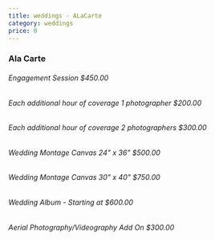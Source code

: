 ```yaml
---
title: weddings - ALaCarte
category: weddings
price: 0
---
```

### Ala Carte

###### Engagement Session $450.00

###### Each additional hour of coverage 1 photographer $200.00

###### Each additional hour of coverage 2 photographers $300.00

###### Wedding Montage Canvas 24" x 36" $500.00

###### Wedding Montage Canvas 30" x 40" $750.00

###### Wedding Album - Starting at $600.00

###### Aerial Photography/Videography Add On $300.00